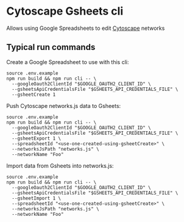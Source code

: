 # Cytoscape Gsheets cli

Allows using Google Spreadsheets to edit [Cytoscape](https://cytoscape.org/) networks

## Typical run commands

Create a Google Spreadsheet to use with this cli:
```
source .env.example
npm run build && npm run cli -- \
  --googleOauth2ClientId "$GOOGLE_OAUTH2_CLIENT_ID" \
  --gsheetsApiCredentialsFile "$GSHEETS_API_CREDENTIALS_FILE" \
  --gsheetCreate 1
```

Push Cytoscape networks.js data to Gsheets:
```
source .env.example
npm run build && npm run cli -- \
  --googleOauth2ClientId "$GOOGLE_OAUTH2_CLIENT_ID" \
  --gsheetsApiCredentialsFile "$GSHEETS_API_CREDENTIALS_FILE" \
  --gsheetExport 1 \
  --spreadsheetId "<use-one-created-using-gsheetCreate>" \
  --networksJsPath "networks.js" \
  --networkName "Foo"
```

Import data from Gsheets into networks.js:
```
source .env.example
npm run build && npm run cli -- \
  --googleOauth2ClientId "$GOOGLE_OAUTH2_CLIENT_ID" \
  --gsheetsApiCredentialsFile "$GSHEETS_API_CREDENTIALS_FILE" \
  --gsheetImport 1 \
  --spreadsheetId "<use-one-created-using-gsheetCreate>" \
  --networksJsPath "networks.js" \
  --networkName "Foo"
```
